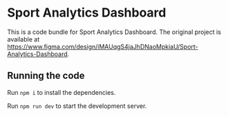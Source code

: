 
  # Sport Analytics Dashboard

  This is a code bundle for Sport Analytics Dashboard. The original project is available at https://www.figma.com/design/iMAUqgS4jaJhDNaoMpkiaU/Sport-Analytics-Dashboard.

  ## Running the code

  Run `npm i` to install the dependencies.

  Run `npm run dev` to start the development server.
  